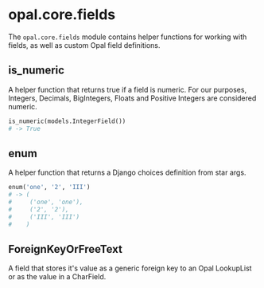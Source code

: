 # opal.core.fields

The `opal.core.fields` module contains helper functions for working
with fields, as well as custom Opal field definitions.

## is_numeric

A helper function that returns true if a field is numeric. For our
purposes, Integers, Decimals, BigIntegers, Floats and Positive Integers
are considered numeric.

```python
is_numeric(models.IntegerField())
# -> True
```


## enum

A helper function that returns a Django choices definition from star args.

```Python
enum('one', '2', 'III')
# -> (
#     ('one', 'one'),
#     ('2', '2'),
#     ('III', 'III')
#    )
```

## ForeignKeyOrFreeText

A field that stores it's value as a generic foreign key to an Opal LookupList
or as the value in a CharField.

